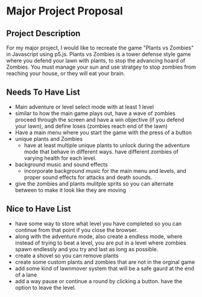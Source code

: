 # **Major Project Proposal**


## Project Description

For my major project, I would like to recreate the game "Plants vs Zombies" in Javascript using p5.js. Plants vs Zombies is a tower defense style game where you defend your lawn with plants, to stop the advancing hoard of Zombies. You must manage your sun and use stratgey to stop zombies from reaching your house, or they will eat your brain. 



## Needs To Have List

- Main adventure or level select mode with at least 1 level
- similar to how the main game plays out, have a wave of zombies proceed through the screen and have a win objective (if you defend your lawn), and define loses (zombies reach end of the lawn)
- Have a main menu where you start the game with the press of a button
- unique plants and Zombies
     - have at least multiple unique plants to unlock during the adventure mode that behave in different ways. have different zombies of varying health for each level.
- background music and sound effects
    - incorporate background music for the main menu and levels, and proper sound effects for attacks and death sounds.
- give the zombies and plants mulitple sprits so you can alternate between to make it look like they are moving

## Nice to Have List

- have some way to store what level you have completed so you can continue from that point if you close the browser.
- along with the adventure mode, also create a endless mode, where instead of trying to beat a level, you are put in a level where zombies spawn endlessly and you try and last as long as possible.
- create a shovel so you can remove plants
- create some custom plants and zombies that are not in the orginal game
- add some kind of lawnmover system that will be a safe gaurd at the end of a lane
- add a way pause or continue a round by clicking a button. have the option to leave the level.